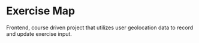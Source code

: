 # Exercise Map
Frontend, course driven project that utilizes user geolocation data to record and update exercise input.
